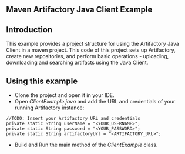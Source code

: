 ## Maven Artifactory Java Client Example

## Introduction
This example provides a project structure for using the Artifactory Java Client in a maven project.
This code of this project sets up Artifactory, create new repositories, and perform basic
operations - uploading, downloading and searching artifacts using the Java Client.

## Using this example
* Clone the project and open it in your IDE.
* Open *ClientExample.java* and add the URL and credentials of your running Artifactory instance:
```
//TODO: Insert your Artifactory URL and credentials
private static String userName = "<YOUR_USERNAME>";
private static String password = "<YOUR_PASSWORD>";
private static String artifactoryUrl = "<ARTIFACTORY_URL>";
```
* Build and Run the main method of the *ClientExample* class.
